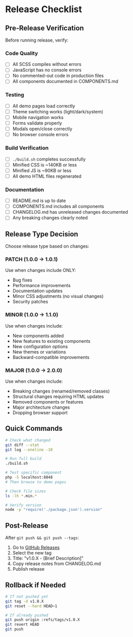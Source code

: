 # Release Checklist

## Pre-Release Verification

Before running release, verify:

### Code Quality
- [ ] All SCSS compiles without errors
- [ ] JavaScript has no console errors
- [ ] No commented-out code in production files
- [ ] All components documented in COMPONENTS.md

### Testing
- [ ] All demo pages load correctly
- [ ] Theme switching works (light/dark/system)
- [ ] Mobile navigation works
- [ ] Forms validate properly
- [ ] Modals open/close correctly
- [ ] No browser console errors

### Build Verification
- [ ] `./build.sh` completes successfully
- [ ] Minified CSS is ~140KB or less
- [ ] Minified JS is ~90KB or less
- [ ] All demo HTML files regenerated

### Documentation
- [ ] README.md is up to date
- [ ] COMPONENTS.md includes all components
- [ ] CHANGELOG.md has unreleased changes documented
- [ ] Any breaking changes clearly noted

## Release Type Decision

Choose release type based on changes:

### PATCH (1.0.0 → 1.0.1)
Use when changes include ONLY:
- Bug fixes
- Performance improvements
- Documentation updates
- Minor CSS adjustments (no visual changes)
- Security patches

### MINOR (1.0.0 → 1.1.0)
Use when changes include:
- New components added
- New features to existing components
- New configuration options
- New themes or variations
- Backward-compatible improvements

### MAJOR (1.0.0 → 2.0.0)
Use when changes include:
- Breaking changes (renamed/removed classes)
- Structural changes requiring HTML updates
- Removed components or features
- Major architecture changes
- Dropping browser support

## Quick Commands

```bash
# Check what changed
git diff --stat
git log --oneline -10

# Run full build
./build.sh

# Test specific component
php -S localhost:8848
# Then browse to demo pages

# Check file sizes
ls -lh *.min.*

# Verify version
node -p "require('./package.json').version"
```

## Post-Release

After `git push && git push --tags`:

1. Go to [GitHub Releases](https://github.com/tomvon/cleanframework/releases/new)
2. Select the new tag
3. Title: "v1.0.X - [Brief Description]"
4. Copy release notes from CHANGELOG.md
5. Publish release

## Rollback if Needed

```bash
# If not pushed yet
git tag -d v1.0.X
git reset --hard HEAD~1

# If already pushed
git push origin :refs/tags/v1.0.X
git revert HEAD
git push
```
